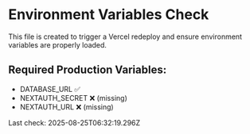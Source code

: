 # Environment Variables Check

This file is created to trigger a Vercel redeploy and ensure environment variables are properly loaded.

## Required Production Variables:
- DATABASE_URL ✅ 
- NEXTAUTH_SECRET ❌ (missing)
- NEXTAUTH_URL ❌ (missing)

Last check: 2025-08-25T06:32:19.296Z
